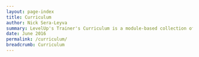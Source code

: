 ```yaml
---
layout: page-index
title: Curriculum
author: Nick Sera-Leyva
summary: LevelUp's Trainer's Curriculum is a module-based collection of training sessions, field-tested and documented by a growing number of fellow digital security trainers, and gathered here to share with the wider global network of trainers. An open and participatory dynamic sets the tone for a training space that is more conducive to learning in general, and specifically to adult learning. The session modules within the LevelUp curriculum are designed to support just such an environment for your events.
date: June 2016
permalink: /curriculum/
breadcrumb: Curriculum
---
```

